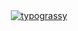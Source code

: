  <div align="center">
  <a href="https://github.com/kawarimidoll/typograssy">
    <img alt="typograssy" src="https://typograssy.deno.dev/api?text=-KABINET%20PROFILAKTIKI&l0=2e2e2e&l1=ba00ff&l2=c800ff&l3=bb00ff&l4=8c00ff&bg=000000&comment=">
